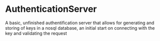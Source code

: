 ﻿# AuthenticationServer
 <p>A basic, unfinished authentification server that allows for generating and storing of keys in a nosql database, an initial start on connecting with the key and validating the request</p>
